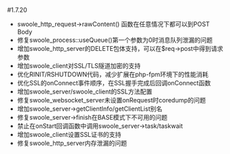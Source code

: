 #1.7.20

* swoole_http_request->rawContent() 函数在任意情况下都可以到POST Body
* 修复swoole_process::useQueue()第一个参数为0时消息队列泄漏的问题
* 增加swoole_http_server的DELETE包体支持，可以在$req->post中得到请求参数
* 增加swoole_client对SSL/TLS隧道加密的支持
* 优化RINIT/RSHUTDOWN代码，减少扩展在php-fpm环境下的性能消耗
* 优化SSL的onConnect事件顺序，在SSL握手完成后回调onConnect函数
* 增加swoole_server/swoole_client的SSL方法配置
* 修复swoole_websocket_server未设置onRequest时coredump的问题
* 增加swoole_server->getClientInfo/getClientList别名
* 修复swoole_server->finish在BASE模式下不可用的问题
* 禁止在onStart回调函数中调用swoole_server->task/taskwait
* 增加swoole_client设置SSL证书的支持
* 修复swoole_http_server内存泄漏的问题

